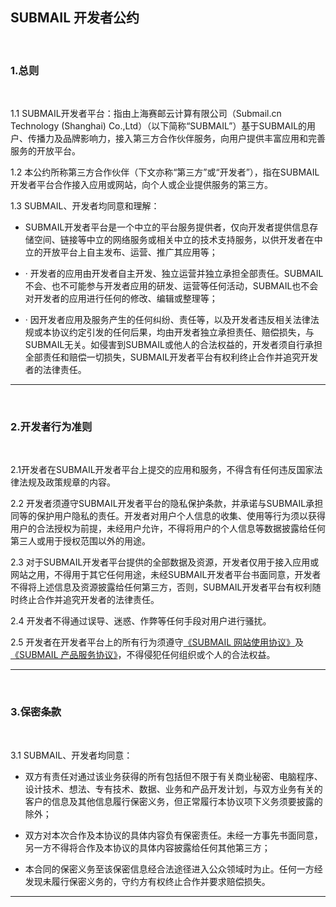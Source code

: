 ## SUBMAIL 开发者公约

 <br>

### **1.总则**

 <br>

1.1 SUBMAIL开发者平台：指由上海赛邮云计算有限公司（Submail.cn Technology (Shanghai) Co.,Ltd）（以下简称“SUBMAIL”）基于SUBMAIL的用户、传播力及品牌影响力，接入第三方合作伙伴服务，向用户提供丰富应用和完善服务的开放平台。

 

1.2 本公约所称第三方合作伙伴（下文亦称“第三方”或“开发者”），指在SUBMAIL开发者平台合作接入应用或网站，向个人或企业提供服务的第三方。

 

1.3 SUBMAIL、开发者均同意和理解：

 

-  SUBMAIL开发者平台是一个中立的平台服务提供者，仅向开发者提供信息存储空间、链接等中立的网络服务或相关中立的技术支持服务，以供开发者在中立的开放平台上自主发布、运营、推广其应用等；

 

- · 开发者的应用由开发者自主开发、独立运营并独立承担全部责任。SUBMAIL不会、也不可能参与开发者应用的研发、运营等任何活动，SUBMAIL也不会对开发者的应用进行任何的修改、编辑或整理等；

 

- · 因开发者应用及服务产生的任何纠纷、责任等，以及开发者违反相关法律法规或本协议约定引发的任何后果，均由开发者独立承担责任、赔偿损失，与SUBMAIL无关。如侵害到SUBMAIL或他人的合法权益的，开发者须自行承担全部责任和赔偿一切损失，SUBMAIL开发者平台有权利终止合作并追究开发者的法律责任。

  

------

<br>

### **2.开发者行为准则**

 <br>

2.1开发者在SUBMAIL开发者平台上提交的应用和服务，不得含有任何违反国家法律法规及政策规章的内容。

 

2.2 开发者须遵守SUBMAIL开发者平台的隐私保护条款，并承诺与SUBMAIL承担同等的保护用户隐私的责任。开发者对用户个人信息的收集、使用等行为须以获得用户的合法授权为前提，未经用户允许，不得将用户的个人信息等数据披露给任何第三人或用于授权范围以外的用途。

 

2.3 对于SUBMAIL开发者平台提供的全部数据及资源，开发者仅用于接入应用或网站之用，不得用于其它任何用途，未经SUBMAIL开发者平台书面同意，开发者不得将上述信息及资源披露给任何第三方，否则，SUBMAIL开发者平台有权利随时终止合作并追究开发者的法律责任。

 

2.4 开发者不得通过误导、迷惑、作弊等任何手段对用户进行骚扰。

 

2.5  开发者在开发者平台上的所有行为须遵守[《SUBMAIL 网站使用协议》](https://www.mysubmail.com/documents/ibW2A2)及[《SUBMAIL 产品服务协议》](https://www.mysubmail.com/documents/QBVE31)，不得侵犯任何组织或个人的合法权益。

------

  <br>

### **3.保密条款**

 <br>

3.1 SUBMAIL、开发者均同意：



-  双方有责任对通过该业务获得的所有包括但不限于有关商业秘密、电脑程序、设计技术、想法、专有技术、数据、业务和产品开发计划，与双方业务有关的客户的信息及其他信息履行保密义务，但正常履行本协议项下义务须要披露的除外；

 

- 双方对本次合作及本协议的具体内容负有保密责任。未经一方事先书面同意，另一方不得将合作及本协议的具体内容披露给任何其他第三方；

 

- 本合同的保密义务至该保密信息经合法途径进入公众领域时为止。任何一方经发现未履行保密义务的，守约方有权终止合作并要求赔偿损失。

 

------